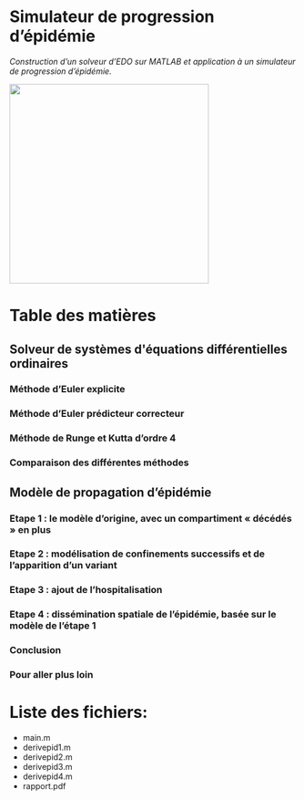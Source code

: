 # Simulateur de progression d’épidémie
<i> Construction d’un solveur d’EDO sur MATLAB et application à un simulateur de progression d’épidémie. </i>

<img src="https://user-images.githubusercontent.com/85068746/200110689-37eb1685-64e6-4e1f-8115-3cf84d69b996.png" height="350" />

# Table des matières
## Solveur de systèmes d'équations différentielles ordinaires
### Méthode d’Euler explicite
### Méthode d’Euler prédicteur correcteur
### Méthode de Runge et Kutta d’ordre 4
### Comparaison des différentes méthodes
## Modèle de propagation d’épidémie
### Etape 1 : le modèle d’origine, avec un compartiment « décédés » en plus
### Etape 2 : modélisation de confinements successifs et de l’apparition d’un variant
### Etape 3 : ajout de l’hospitalisation
### Etape 4 : dissémination spatiale de l’épidémie, basée sur le modèle de l’étape 1
### Conclusion
### Pour aller plus loin

# Liste des fichiers:
+ main.m
+ derivepid1.m
+ derivepid2.m
+ derivepid3.m
+ derivepid4.m
+ rapport.pdf
